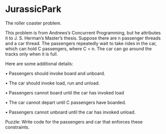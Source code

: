 # JurassicPark
The roller coaster problem.

This problem is from Andrews’s Concurrent Programming, but he attributes
it to J. S. Herman’s Master’s thesis.
Suppose there are n passenger threads and a car thread. The
passengers repeatedly wait to take rides in the car, which can hold
C passengers, where C < n. The car can go around the tracks only
when it is full.

Here are some additional details:

  • Passengers should invoke board and unboard.
  
  • The car should invoke load, run and unload.
  
  • Passengers cannot board until the car has invoked load
  
  • The car cannot depart until C passengers have boarded.
  
  • Passengers cannot unboard until the car has invoked unload.
  
  
Puzzle: Write code for the passengers and car that enforces these constraints.
